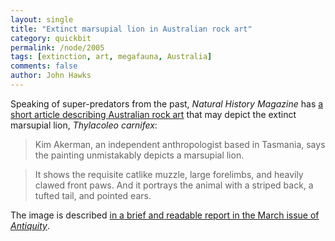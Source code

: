 ```yaml
---
layout: single 
title: "Extinct marsupial lion in Australian rock art" 
category: quickbit
permalink: /node/2005
tags: [extinction, art, megafauna, Australia] 
comments: false 
author: John Hawks 
---
```


Speaking of super-predators from the past, <i>Natural History Magazine</i> has <a href="http://www.livescience.com/animals/090509-marsupial-lion.html">a short article describing Australian rock art</a> that may depict the extinct marsupial lion, <i>Thylacoleo carnifex</i>: 

<blockquote>Kim Akerman, an independent anthropologist based in Tasmania, says the painting unmistakably depicts a marsupial lion.</blockquote>

<blockquote>It shows the requisite catlike muzzle, large forelimbs, and heavily clawed front paws. And it portrays the animal with a striped back, a tufted tail, and pointed ears.</blockquote>

The image is described <a href="http://antiquity.ac.uk/projgall/akerman1/">in a brief and readable report in the March issue of <i>Antiquity</i></a>. 

